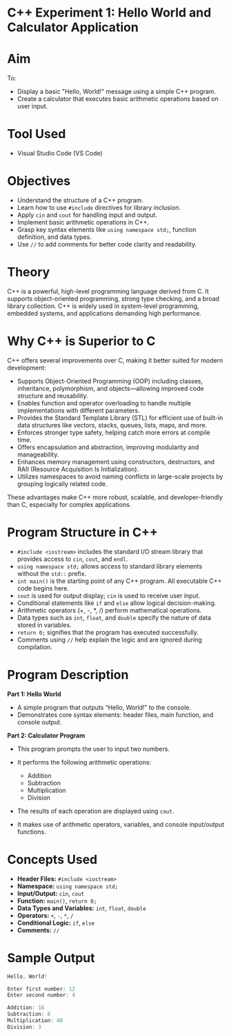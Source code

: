 # **C++ Experiment 1: Hello World and Calculator Application**

# **Aim**

To:

* Display a basic "Hello, World!" message using a simple C++ program.
* Create a calculator that executes basic arithmetic operations based on user input.

# **Tool Used**

* Visual Studio Code (VS Code)

# **Objectives**

* Understand the structure of a C++ program.
* Learn how to use `#include` directives for library inclusion.
* Apply `cin` and `cout` for handling input and output.
* Implement basic arithmetic operations in C++.
* Grasp key syntax elements like `using namespace std;`, function definition, and data types.
* Use `//` to add comments for better code clarity and readability.

# **Theory**

C++ is a powerful, high-level programming language derived from C. It supports object-oriented programming, strong type checking, and a broad library collection. C++ is widely used in system-level programming, embedded systems, and applications demanding high performance.

# **Why C++ is Superior to C**

C++ offers several improvements over C, making it better suited for modern development:

* Supports Object-Oriented Programming (OOP) including classes, inheritance, polymorphism, and objects—allowing improved code structure and reusability.
* Enables function and operator overloading to handle multiple implementations with different parameters.
* Provides the Standard Template Library (STL) for efficient use of built-in data structures like vectors, stacks, queues, lists, maps, and more.
* Enforces stronger type safety, helping catch more errors at compile time.
* Offers encapsulation and abstraction, improving modularity and manageability.
* Enhances memory management using constructors, destructors, and RAII (Resource Acquisition Is Initialization).
* Utilizes namespaces to avoid naming conflicts in large-scale projects by grouping logically related code.

These advantages make C++ more robust, scalable, and developer-friendly than C, especially for complex applications.

# **Program Structure in C++**

* `#include <iostream>` includes the standard I/O stream library that provides access to `cin`, `cout`, and `endl`.
* `using namespace std;` allows access to standard library elements without the `std::` prefix.
* `int main()` is the starting point of any C++ program. All executable C++ code begins here.
* `cout` is used for output display; `cin` is used to receive user input.
* Conditional statements like `if` and `else` allow logical decision-making.
* Arithmetic operators (+, -, \*, /) perform mathematical operations.
* Data types such as `int`, `float`, and `double` specify the nature of data stored in variables.
* `return 0;` signifies that the program has executed successfully.
* Comments using `//` help explain the logic and are ignored during compilation.

# **Program Description**

**Part 1: Hello World**

* A simple program that outputs “Hello, World!” to the console.
* Demonstrates core syntax elements: header files, main function, and console output.

**Part 2: Calculator Program**

* This program prompts the user to input two numbers.
* It performs the following arithmetic operations:

  * Addition
  * Subtraction
  * Multiplication
  * Division
* The results of each operation are displayed using `cout`.
* It makes use of arithmetic operators, variables, and console input/output functions.

# **Concepts Used**

* **Header Files:** `#include <iostream>`
* **Namespace:** `using namespace std;`
* **Input/Output:** `cin`, `cout`
* **Function:** `main()`, `return 0;`
* **Data Types and Variables:** `int`, `float`, `double`
* **Operators:** `+`, `-`, `*`, `/`
* **Conditional Logic:** `if`, `else`
* **Comments:** `//`

# **Sample Output**

```cpp
Hello, World!

Enter first number: 12  
Enter second number: 4  

Addition: 16  
Subtraction: 8  
Multiplication: 48  
Division: 3
```

